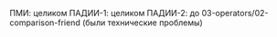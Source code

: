 ПМИ: целиком
ПАДИИ-1: целиком
ПАДИИ-2: до 03-operators/02-comparison-friend (были технические проблемы)
